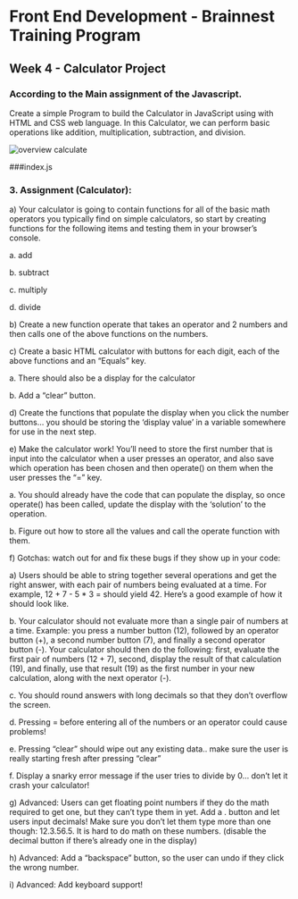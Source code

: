 # Front End Development - Brainnest Training Program 

## Week 4 - Calculator Project

### According to the Main assignment of the Javascript. 
Create a simple Program to build the Calculator in JavaScript using with HTML and CSS web language.
In this Calculator, we can perform basic operations like addition, multiplication, subtraction, and division.


![overview calculate](https://user-images.githubusercontent.com/99607827/206547383-34e8a33d-5872-4fdc-8f0c-36982e01cdd2.png)

###index.js

### 3. Assignment (Calculator):

a) Your calculator is going to contain functions for all of the basic math operators you typically find on simple calculators, so start by creating functions for the following items and testing them in your browser’s console.

  a. add
  
  b. subtract
  
  c. multiply
  
  d. divide
  

b) Create a new function operate that takes an operator and 2 numbers and then calls one of the above functions on the numbers.

c) Create a basic HTML calculator with buttons for each digit, each of the above functions and an “Equals” key.

  a. There should also be a display for the calculator
  
  b. Add a “clear” button.

d) Create the functions that populate the display when you click the number buttons… you should be storing the ‘display value’ in a variable somewhere for use in the next step.

e) Make the calculator work! You’ll need to store the first number that is input into the calculator when a user presses an operator, and also save which operation has   been chosen and then operate() on them when the user presses the “=” key.

  a. You should already have the code that can populate the display, so once operate() has been called, update the display with the ‘solution’ to the operation.
  
  b. Figure out how to store all the values and call the operate function with them.

f) Gotchas: watch out for and fix these bugs if they show up in your code:

  a) Users should be able to string together several operations and get the right answer, with each pair of numbers being evaluated at a time. For example, 12 + 7 - 5    * 3 = should yield 42. Here’s a good example of how it should look like.
  
  b. Your calculator should not evaluate more than a single pair of numbers at a time. Example: you press a number button (12), followed by an operator button (+), a     second number button (7), and finally a second operator button (-). Your calculator should then do the following: first, evaluate the first pair of numbers (12 + 7),   second, display the result of that calculation (19), and finally, use that result (19) as the first number in your new calculation, along with the next operator (-).
  
  c. You should round answers with long decimals so that they don’t overflow the screen.
  
  d. Pressing = before entering all of the numbers or an operator could cause problems!
  
  e. Pressing “clear” should wipe out any existing data.. make sure the user is really starting fresh after pressing “clear”
  
  f. Display a snarky error message if the user tries to divide by 0… don’t let it crash your calculator!
  
  g) Advanced: Users can get floating point numbers if they do the math required to get one, but they can’t type them in yet. Add a . button and let users input          decimals! Make sure you don’t let them type more than one though: 12.3.56.5. It is hard to do math on these numbers. (disable the decimal button if there’s already    one in the display)
  
  h) Advanced: Add a “backspace” button, so the user can undo if they click the wrong number.
  
  i) Advanced: Add keyboard support!
